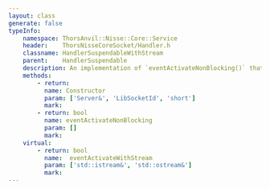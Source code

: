 ```yaml
---
layout: class
generate: false
typeInfo:
    namespace: ThorsAnvil::Nisse::Core::Service
    header:    ThorsNisseCoreSocket/Handler.h
    classname: HandlerSuspendableWithStream
    parent:    HandlerSuspendable
    description: An implementation of `eventActivateNonBlocking()` that creates input and output stream objects.<br>These stream objects will call `suspend()` if they are about to perform a blocking operation on the underlying socket.<br><br>Thus we have transparently non-blocking streams.
    methods:
        - return:
          name: Constructor
          param: ['Server&', 'LibSocketId', 'short']
          mark:
        - return: bool
          name: eventActivateNonBlocking
          param: []
          mark:
    virtual:
        - return: bool
          name:  eventActivateWithStream
          param: ['std::istream&', 'std::ostream&']
          mark:
---
```


